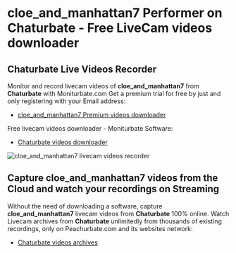 # cloe_and_manhattan7 Performer on Chaturbate - Free LiveCam videos downloader

## Chaturbate Live Videos Recorder

Monitor and record livecam videos of **cloe_and_manhattan7** from **Chaturbate** with Moniturbate.com
Get a premium trial for free by just and only registering with your Email address:
* [cloe_and_manhattan7 Premium videos downloader](https://moniturbate.com/request-demo-licence-key.html)

Free livecam videos downloader - Moniturbate Software:
* [Chaturbate videos downloader](https://moniturbate.com/moniturbate-download-software.html)

![cloe_and_manhattan7 livecam videos recorder](https://peachurnet.com/templates/moniturbate-software.png)


## Capture cloe_and_manhattan7 videos from the Cloud and watch your recordings on Streaming

Without the need of downloading a software, capture **cloe_and_manhattan7** livecam videos from **Chaturbate** 100% online.
Watch Livecam archives from **Chaturbate** unlimitedly from thousands of existing recordings, only on Peachurbate.com and its websites network:
* [Chaturbate videos archives](https://peachurnet.com/)